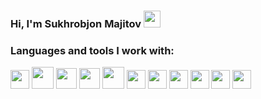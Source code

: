 ### Hi, I'm Sukhrobjon Majitov <img src="https://media.giphy.com/media/hvRJCLFzcasrR4ia7z/giphy.gif" width="27px" >

### Languages and tools I work with:

<code><img src="https://upload.wikimedia.org/wikipedia/commons/thumb/6/61/HTML5_logo_and_wordmark.svg/2048px-HTML5_logo_and_wordmark.svg.png" width="30px"></code>
<code><img src="https://cdn.freebiesupply.com/logos/large/2x/css3-logo-png-transparent.png" width="35px"></code>
<code><img src="https://www.freepnglogos.com/uploads/javascript/javascript-wysiwyg-editor-and-reusable-assets-coherent-editor-5.png" width="33px"></code>
</code>
<code><img src="https://mui.com/static/logo.png" width="33px"></code>
<code><img src="https://shadowblood.gallerycdn.vsassets.io/extensions/shadowblood/tailwind-moon/3.0.2/1673948732518/Microsoft.VisualStudio.Services.Icons.Default" width="35px"></code>
<code><img src="https://cdn-icons-png.flaticon.com/512/919/919832.png" width="30px"></code>
<code><img src="https://miro.medium.com/v2/resize:fit:500/1*cPh7ujRIfcHAy4kW2ADGOw.png" width="30px"></code>
<code><img src="https://www.datocms-assets.com/75941/1657707878-nextjs_logo.png" width="30px"></code>
<code><img src="https://git-scm.com/images/logos/downloads/Git-Icon-1788C.png" width="30px"></code>
<code><img src="https://www.pngkey.com/png/full/178-1787366_coming-soon-github-white-icon-png.png" width="30px"></code>
<code><img src="https://cdn.freebiesupply.com/logos/large/2x/firebase-1-logo-png-transparent.png" width="30px"></code>
